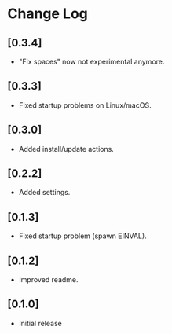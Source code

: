# Change Log

## [0.3.4]

- "Fix spaces" now not experimental anymore.

## [0.3.3]

- Fixed startup problems on Linux/macOS.

## [0.3.0]

- Added install/update actions.

## [0.2.2]

- Added settings.

## [0.1.3]

- Fixed startup problem (spawn EINVAL).

## [0.1.2]

- Improved readme.

## [0.1.0]

- Initial release

